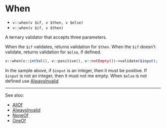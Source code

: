 # When

- `v::when(v $if, v $then, v $else)`
- `v::when(v $if, v $then)`

A ternary validator that accepts three parameters.

When the `$if` validates, returns validation for `$then`.
When the `$if` doesn't validate, returns validation for `$else`, if defined.

```php
v::when(v::intVal(), v::positive(), v::notEmpty())->validate($input);
```

In the sample above, if `$input` is an integer, then it must be positive.
If `$input` is not an integer, then it must not me empty.
When `$else` is not defined use [AlwaysInvalid](AlwaysInvalid.md)

***
See also:

  * [AllOf](AllOf.md)
  * [AlwaysInvalid](AlwaysInvalid.md)
  * [NoneOf](NoneOf.md)
  * [OneOf](OneOf.md)

